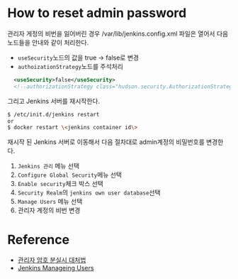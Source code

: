 # How to reset admin password

관리자 게정의 비번을 잃어버린 경우 /var/lib/jenkins.config.xml 파일은 열어서 다음 노드들을 안내와 같이 처리한다. 

* `useSecurity`노드의 값을 true -> false로 변경
* `authoizationStrategy`노드를 주석처리

```xml
  <useSecurity>false</useSecurity>
  <!--authorizationStrategy class="hudson.security.AuthorizationStrategy$Unsecured"/-->
```

그리고 Jenkins 서버를 재시작한다. 

```sh
$ /etc/init.d/jenkins restart 
or 
$ docker restart \<jenkins container id\> 
```

재시작 된 Jenkins 서버로 이동해서 다음 절차대로 admin계정의 비밀번호를 변경한다. 

1. `Jenkins 관리` 메뉴 선택
2. `Configure Global Security`메뉴 선택
3. `Enable security`체크 박스 선택
4. `Security Realm`의 `jenkins own user database`선택
5. `Manage Users` 메뉴 선택
6. 관리자 계정의 비번 변경 

# Reference

* [관리자 암호 분실시 대처법](https://noota.tistory.com/entry/Jenkins-%EA%B4%80%EB%A6%AC%EC%9E%90-%EC%95%94%ED%98%B8-%EB%B6%84%EC%8B%A4%EC%8B%9C-%EB%8C%80%EC%B2%98%EB%B2%95)
* [Jenkins Manageing Users](https://confluence.curvc.com/display/ASD/8.+Jenkins+Managing+Users)